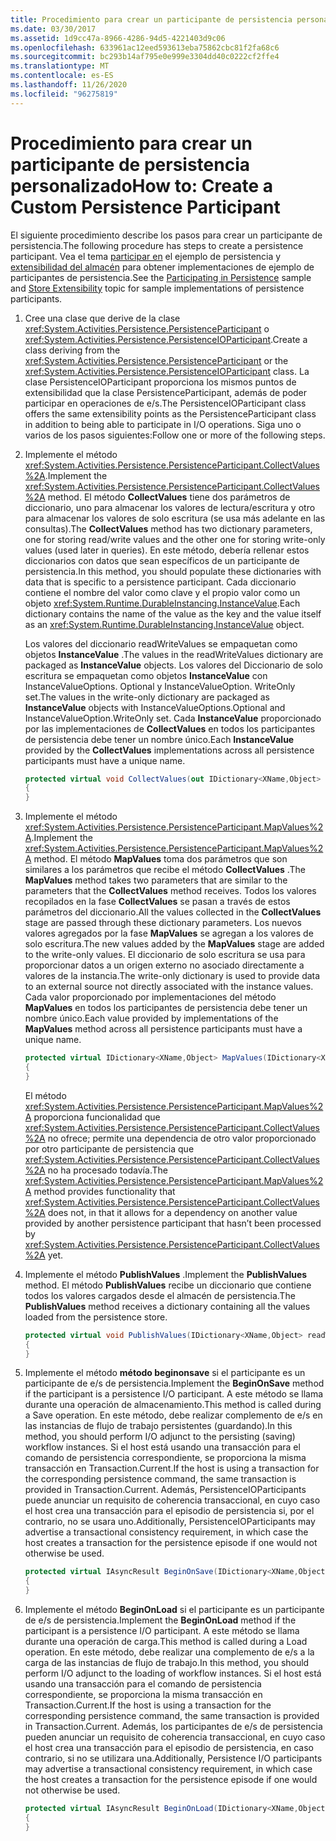 ```yaml
---
title: Procedimiento para crear un participante de persistencia personalizado
ms.date: 03/30/2017
ms.assetid: 1d9cc47a-8966-4286-94d5-4221403d9c06
ms.openlocfilehash: 633961ac12eed593613eba75862cbc81f2fa68c6
ms.sourcegitcommit: bc293b14af795e0e999e3304dd40c0222cf2ffe4
ms.translationtype: MT
ms.contentlocale: es-ES
ms.lasthandoff: 11/26/2020
ms.locfileid: "96275819"
---
```

# <a name="how-to-create-a-custom-persistence-participant"></a><span data-ttu-id="b9064-102">Procedimiento para crear un participante de persistencia personalizado</span><span class="sxs-lookup"><span data-stu-id="b9064-102">How to: Create a Custom Persistence Participant</span></span>

<span data-ttu-id="b9064-103">El siguiente procedimiento describe los pasos para crear un participante de persistencia.</span><span class="sxs-lookup"><span data-stu-id="b9064-103">The following procedure has steps to create a persistence participant.</span></span> <span data-ttu-id="b9064-104">Vea el tema [participar en](/previous-versions/dotnet/netframework-4.0/dd699769(v=vs.100)) el ejemplo de persistencia y [extensibilidad del almacén](store-extensibility.md) para obtener implementaciones de ejemplo de participantes de persistencia.</span><span class="sxs-lookup"><span data-stu-id="b9064-104">See the [Participating in Persistence](/previous-versions/dotnet/netframework-4.0/dd699769(v=vs.100)) sample and [Store Extensibility](store-extensibility.md) topic for sample implementations of persistence participants.</span></span>  
  
1. <span data-ttu-id="b9064-105">Cree una clase que derive de la clase <xref:System.Activities.Persistence.PersistenceParticipant> o <xref:System.Activities.Persistence.PersistenceIOParticipant>.</span><span class="sxs-lookup"><span data-stu-id="b9064-105">Create a class deriving from the <xref:System.Activities.Persistence.PersistenceParticipant> or the <xref:System.Activities.Persistence.PersistenceIOParticipant> class.</span></span> <span data-ttu-id="b9064-106">La clase PersistenceIOParticipant proporciona los mismos puntos de extensibilidad que la clase PersistenceParticipant, además de poder participar en operaciones de e/s.</span><span class="sxs-lookup"><span data-stu-id="b9064-106">The PersistenceIOParticipant class offers the same extensibility points as the PersistenceParticipant class in addition to being able to participate in I/O operations.</span></span> <span data-ttu-id="b9064-107">Siga uno o varios de los pasos siguientes:</span><span class="sxs-lookup"><span data-stu-id="b9064-107">Follow one or more of the following steps.</span></span>  
  
2. <span data-ttu-id="b9064-108">Implemente el método <xref:System.Activities.Persistence.PersistenceParticipant.CollectValues%2A>.</span><span class="sxs-lookup"><span data-stu-id="b9064-108">Implement the <xref:System.Activities.Persistence.PersistenceParticipant.CollectValues%2A> method.</span></span> <span data-ttu-id="b9064-109">El método **CollectValues** tiene dos parámetros de diccionario, uno para almacenar los valores de lectura/escritura y otro para almacenar los valores de solo escritura (se usa más adelante en las consultas).</span><span class="sxs-lookup"><span data-stu-id="b9064-109">The **CollectValues** method has two dictionary parameters, one for storing read/write values and the other one for storing write-only values (used later in queries).</span></span> <span data-ttu-id="b9064-110">En este método, debería rellenar estos diccionarios con datos que sean específicos de un participante de persistencia.</span><span class="sxs-lookup"><span data-stu-id="b9064-110">In this method, you should populate these dictionaries with data that is specific to a persistence participant.</span></span> <span data-ttu-id="b9064-111">Cada diccionario contiene el nombre del valor como clave y el propio valor como un objeto <xref:System.Runtime.DurableInstancing.InstanceValue>.</span><span class="sxs-lookup"><span data-stu-id="b9064-111">Each dictionary contains the name of the value as the key and the value itself as an <xref:System.Runtime.DurableInstancing.InstanceValue> object.</span></span>  
  
    <span data-ttu-id="b9064-112">Los valores del diccionario readWriteValues se empaquetan como objetos **InstanceValue** .</span><span class="sxs-lookup"><span data-stu-id="b9064-112">The values in the readWriteValues dictionary are packaged as **InstanceValue** objects.</span></span> <span data-ttu-id="b9064-113">Los valores del Diccionario de solo escritura se empaquetan como objetos **InstanceValue** con InstanceValueOptions. Optional y InstanceValueOption. WriteOnly set.</span><span class="sxs-lookup"><span data-stu-id="b9064-113">The values in the write-only dictionary are packaged as **InstanceValue** objects with InstanceValueOptions.Optional and InstanceValueOption.WriteOnly set.</span></span> <span data-ttu-id="b9064-114">Cada **InstanceValue** proporcionado por las implementaciones de **CollectValues** en todos los participantes de persistencia debe tener un nombre único.</span><span class="sxs-lookup"><span data-stu-id="b9064-114">Each **InstanceValue** provided by the **CollectValues** implementations across all persistence participants must have a unique name.</span></span>
  
    ```csharp  
    protected virtual void CollectValues(out IDictionary<XName,Object> readWriteValues, out IDictionary<XName,Object> writeOnlyValues)
    {
    }
    ```  
  
3. <span data-ttu-id="b9064-115">Implemente el método <xref:System.Activities.Persistence.PersistenceParticipant.MapValues%2A>.</span><span class="sxs-lookup"><span data-stu-id="b9064-115">Implement the <xref:System.Activities.Persistence.PersistenceParticipant.MapValues%2A> method.</span></span> <span data-ttu-id="b9064-116">El método **MapValues** toma dos parámetros que son similares a los parámetros que recibe el método **CollectValues** .</span><span class="sxs-lookup"><span data-stu-id="b9064-116">The **MapValues** method takes two parameters that are similar to the parameters that the **CollectValues** method receives.</span></span> <span data-ttu-id="b9064-117">Todos los valores recopilados en la fase **CollectValues** se pasan a través de estos parámetros del diccionario.</span><span class="sxs-lookup"><span data-stu-id="b9064-117">All the values collected in the **CollectValues** stage are passed through these dictionary parameters.</span></span> <span data-ttu-id="b9064-118">Los nuevos valores agregados por la fase **MapValues** se agregan a los valores de solo escritura.</span><span class="sxs-lookup"><span data-stu-id="b9064-118">The new values added by the **MapValues** stage are added to the write-only values.</span></span>  <span data-ttu-id="b9064-119">El diccionario de solo escritura se usa para proporcionar datos a un origen externo no asociado directamente a valores de la instancia.</span><span class="sxs-lookup"><span data-stu-id="b9064-119">The write-only dictionary is used to provide data to an external source not directly associated with the instance values.</span></span> <span data-ttu-id="b9064-120">Cada valor proporcionado por implementaciones del método **MapValues** en todos los participantes de persistencia debe tener un nombre único.</span><span class="sxs-lookup"><span data-stu-id="b9064-120">Each value provided by implementations of the **MapValues** method across all persistence participants must have a unique name.</span></span>  
  
    ```csharp  
    protected virtual IDictionary<XName,Object> MapValues(IDictionary<XName,Object> readWriteValues,IDictionary<XName,Object> writeOnlyValues)
    {
    }
    ```  
  
     <span data-ttu-id="b9064-121">El método <xref:System.Activities.Persistence.PersistenceParticipant.MapValues%2A> proporciona funcionalidad que <xref:System.Activities.Persistence.PersistenceParticipant.CollectValues%2A> no ofrece; permite una dependencia de otro valor proporcionado por otro participante de persistencia que <xref:System.Activities.Persistence.PersistenceParticipant.CollectValues%2A> no ha procesado todavía.</span><span class="sxs-lookup"><span data-stu-id="b9064-121">The <xref:System.Activities.Persistence.PersistenceParticipant.MapValues%2A> method provides functionality that <xref:System.Activities.Persistence.PersistenceParticipant.CollectValues%2A> does not, in that it allows for a dependency on another value provided by another persistence participant that hasn’t been processed by <xref:System.Activities.Persistence.PersistenceParticipant.CollectValues%2A> yet.</span></span>  
  
4. <span data-ttu-id="b9064-122">Implemente el método **PublishValues** .</span><span class="sxs-lookup"><span data-stu-id="b9064-122">Implement the **PublishValues** method.</span></span> <span data-ttu-id="b9064-123">El método **PublishValues** recibe un diccionario que contiene todos los valores cargados desde el almacén de persistencia.</span><span class="sxs-lookup"><span data-stu-id="b9064-123">The **PublishValues** method receives a dictionary containing all the values loaded from the persistence store.</span></span>  
  
    ```csharp  
    protected virtual void PublishValues(IDictionary<XName,Object> readWriteValues)
    {
    }
    ```  
  
5. <span data-ttu-id="b9064-124">Implemente el método **método beginonsave** si el participante es un participante de e/s de persistencia.</span><span class="sxs-lookup"><span data-stu-id="b9064-124">Implement the **BeginOnSave** method if the participant is a persistence I/O participant.</span></span> <span data-ttu-id="b9064-125">A este método se llama durante una operación de almacenamiento.</span><span class="sxs-lookup"><span data-stu-id="b9064-125">This method is called during a Save operation.</span></span> <span data-ttu-id="b9064-126">En este método, debe realizar complemento de e/s en las instancias de flujo de trabajo persistentes (guardando).</span><span class="sxs-lookup"><span data-stu-id="b9064-126">In this method, you should perform I/O adjunct to the persisting (saving) workflow instances.</span></span>  <span data-ttu-id="b9064-127">Si el host está usando una transacción para el comando de persistencia correspondiente, se proporciona la misma transacción en Transaction.Current.</span><span class="sxs-lookup"><span data-stu-id="b9064-127">If the host is using a transaction for the corresponding persistence command, the same transaction is provided in Transaction.Current.</span></span>  <span data-ttu-id="b9064-128">Además, PersistenceIOParticipants puede anunciar un requisito de coherencia transaccional, en cuyo caso el host crea una transacción para el episodio de persistencia si, por el contrario, no se usara uno.</span><span class="sxs-lookup"><span data-stu-id="b9064-128">Additionally, PersistenceIOParticipants may advertise a transactional consistency requirement, in which case the host creates a transaction for the persistence episode if one would not otherwise be used.</span></span>  
  
    ```csharp  
    protected virtual IAsyncResult BeginOnSave(IDictionary<XName,Object> readWriteValues, IDictionary<XName,Object> writeOnlyValues, TimeSpan timeout, AsyncCallback callback, Object state)
    {
    }
    ```  
  
6. <span data-ttu-id="b9064-129">Implemente el método **BeginOnLoad** si el participante es un participante de e/s de persistencia.</span><span class="sxs-lookup"><span data-stu-id="b9064-129">Implement the **BeginOnLoad** method if the participant is a persistence I/O participant.</span></span> <span data-ttu-id="b9064-130">A este método se llama durante una operación de carga.</span><span class="sxs-lookup"><span data-stu-id="b9064-130">This method is called during a Load operation.</span></span> <span data-ttu-id="b9064-131">En este método, debe realizar una complemento de e/s a la carga de las instancias de flujo de trabajo.</span><span class="sxs-lookup"><span data-stu-id="b9064-131">In this method, you should perform I/O adjunct to the loading of workflow instances.</span></span> <span data-ttu-id="b9064-132">Si el host está usando una transacción para el comando de persistencia correspondiente, se proporciona la misma transacción en Transaction.Current.</span><span class="sxs-lookup"><span data-stu-id="b9064-132">If the host is using a transaction for the corresponding persistence command, the same transaction is provided in Transaction.Current.</span></span> <span data-ttu-id="b9064-133">Además, los participantes de e/s de persistencia pueden anunciar un requisito de coherencia transaccional, en cuyo caso el host crea una transacción para el episodio de persistencia, en caso contrario, si no se utilizara una.</span><span class="sxs-lookup"><span data-stu-id="b9064-133">Additionally, Persistence I/O participants may advertise a transactional consistency requirement, in which case the host creates a transaction for the persistence episode if one would not otherwise be used.</span></span>  
  
    ```csharp  
    protected virtual IAsyncResult BeginOnLoad(IDictionary<XName,Object> readWriteValues, TimeSpan timeout, AsyncCallback callback, Object state)
    {
    }
    ```
